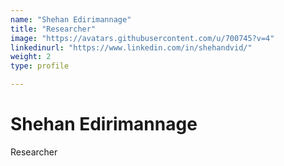 ```yaml
---
name: "Shehan Edirimannage"
title: "Researcher"
image: "https://avatars.githubusercontent.com/u/700745?v=4"
linkedinurl: "https://www.linkedin.com/in/shehandvid/"
weight: 2
type: profile

---
```

# Shehan Edirimannage
Researcher
